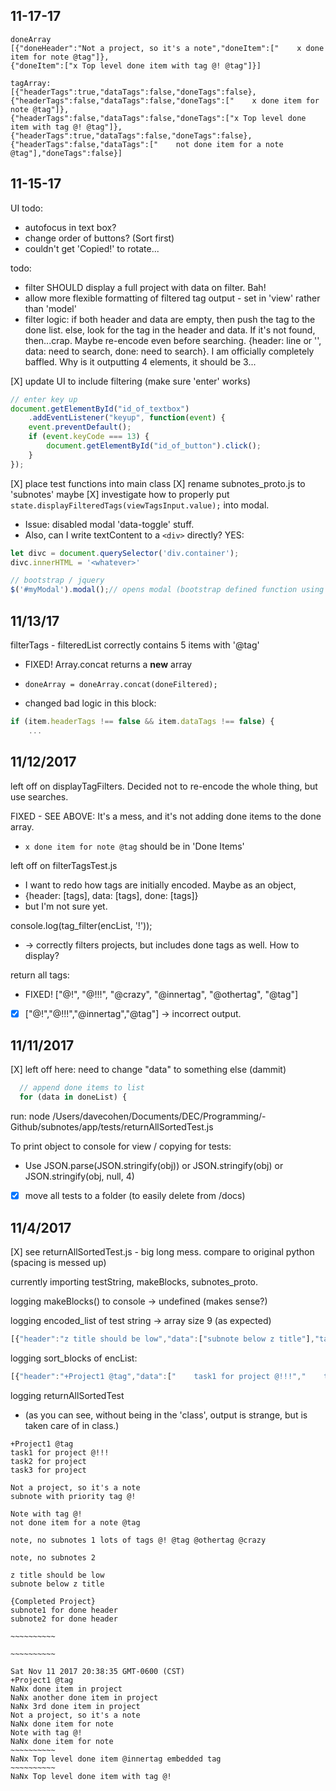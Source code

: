   <style>
  </style>

## 11-17-17
```
doneArray 
[{"doneHeader":"Not a project, so it's a note","doneItem":["    x done item for note @tag"]},
{"doneItem":["x Top level done item with tag @! @tag"]}]

tagArray:  
[{"headerTags":true,"dataTags":false,"doneTags":false},
{"headerTags":false,"dataTags":false,"doneTags":["    x done item for note @tag"]},
{"headerTags":false,"dataTags":false,"doneTags":["x Top level done item with tag @! @tag"]},
{"headerTags":true,"dataTags":false,"doneTags":false},
{"headerTags":false,"dataTags":["    not done item for a note @tag"],"doneTags":false}]
```

## 11-15-17

UI todo:
- autofocus in text box?
- change order of buttons? (Sort first)
- couldn't get 'Copied!' to rotate...

todo:
- filter SHOULD display a full project with data on filter. Bah!
- allow more flexible formatting of filtered tag output - set in 'view' rather than 'model'
- filter logic: if both header and data are empty, then push the tag to the done list. else, look for the tag in the header and data. If it's not found, then...crap. Maybe re-encode even before searching. {header: line or '', data: need to search, done: need to search}. I am officially completely baffled. Why is it outputting 4 elements, it should be 3...

[X] update UI to include filtering (make sure 'enter' works)
```js
// enter key up
document.getElementById("id_of_textbox")
    .addEventListener("keyup", function(event) {
    event.preventDefault();
    if (event.keyCode === 13) {
        document.getElementById("id_of_button").click();
    }
});
```

[X] place test functions into main class
[X] rename subnotes_proto.js to 'subnotes' maybe
[X] investigate how to properly put `state.displayFilteredTags(viewTagsInput.value);` into modal. 
  - Issue: disabled modal 'data-toggle' stuff. 
  - Also, can I write textContent to a `<div>` directly? YES: 
```js
let divc = document.querySelector('div.container');
divc.innerHTML = '<whatever>'

// bootstrap / jquery
$('#myModal').modal();// opens modal (bootstrap defined function using jQuery)
```


## 11/13/17

filterTags - filteredList correctly contains 5 items with '@tag'
- FIXED! Array.concat returns a **new** array
- `doneArray = doneArray.concat(doneFiltered);`

- changed bad logic in this block:
```js
if (item.headerTags !== false && item.dataTags !== false) {
    ...
```

## 11/12/2017

left off on displayTagFilters. Decided not to re-encode the whole thing, but use searches. 

FIXED - SEE ABOVE: It's a mess, and it's not adding done items to the done array.
- `x done item for note @tag` should be in 'Done Items'

left off on filterTagsTest.js 
- I want to redo how tags are initially encoded. Maybe as an object,
- {header: [tags], data: [tags], done: [tags]}
- but I'm not sure yet.

console.log(tag_filter(encList, '!'));
- -> correctly filters projects, but includes done tags as well. How to display?

return all tags:
- FIXED! ["@!", "@!!!", "@crazy", "@innertag", "@othertag", "@tag"]
- [X] ["@!","@!!!","@innertag","@tag"] -> incorrect output.

## 11/11/2017
[X] left off here: need to change "data" to something else (dammit)
```js
  // append done items to list
  for (data in doneList) {
```
run: node /Users/davecohen/Documents/DEC/Programming/-Github/subnotes/app/tests/returnAllSortedTest.js

To print object to console for view / copying for tests:
- Use JSON.parse(JSON.stringify(obj)) or JSON.stringify(obj) or JSON.stringify(obj, null, 4)
- [X] move all tests to a folder (to easily delete from /docs)

## 11/4/2017
[X] see returnAllSortedTest.js - big long mess. compare to original python (spacing is messed up)

currently importing testString, makeBlocks, subnotes_proto.

logging makeBlocks() to console -> undefined (makes sense?)

logging encoded_list of test string -> array size 9 (as expected)
```js
[{"header":"z title should be low","data":["subnote below z title"],"tags":[],"done":[]},{"header":"+Project1 @tag","data":["    task1 for project @!!!","    task2 for project","    task3 for project"],"tags":["@tag","@!!!"],"done":["    x done item in project","    x another done item in project","    x 3rd done item in project"]},{"header":"Not a project, so it's a note","data":["    subnote with priority tag @!"],"tags":["@!"],"done":["    x done item for note"]},{"header":"~~~~~~~~~~","data":[],"tags":["@innertag"],"done":["x Top level done item @innertag embedded tag"]},{"header":"{Completed Project}","data":["subnote1 for done header","subnote2 for done header"],"tags":[],"done":["x Top level done item with subnote"]},{"header":"~~~~~~~~~~","data":[],"tags":["@!"],"done":["x Top level done item with tag @!"]},{"header":"note, no subnotes 1 lots of tags @! @tag @othertag @crazy","data":[],"tags":["@!"],"done":[]},{"header":"note, no subnotes 2","data":[],"tags":[],"done":[]},{"header":"Note with tag @!","data":["    not done item for a note @tag"],"tags":["@!","@tag"],"done":["    x done item for note"]}]
```
logging sort_blocks of encList:
```js
[{"header":"+Project1 @tag","data":["    task1 for project @!!!","    task2 for project","    task3 for project"],"tags":["@tag","@!!!"],"done":["    x done item in project","    x another done item in project","    x 3rd done item in project"]},{"header":"Not a project, so it's a note","data":["    subnote with priority tag @!"],"tags":["@!"],"done":["    x done item for note"]},{"header":"Note with tag @!","data":["    not done item for a note @tag"],"tags":["@!","@tag"],"done":["    x done item for note"]},{"header":"note, no subnotes 1 lots of tags @! @tag @othertag @crazy","data":[],"tags":["@!"],"done":[]},{"header":"note, no subnotes 2","data":[],"tags":[],"done":[]},{"header":"z title should be low","data":["subnote below z title"],"tags":[],"done":[]},{"header":"{Completed Project}","data":["subnote1 for done header","subnote2 for done header"],"tags":[],"done":["x Top level done item with subnote"]},{"header":"~~~~~~~~~~","data":[],"tags":["@innertag"],"done":["x Top level done item @innertag embedded tag"]},{"header":"~~~~~~~~~~","data":[],"tags":["@!"],"done":["x Top level done item with tag @!"]}]
```

logging returnAllSortedTest
- (as you can see, without being in the 'class', output is strange, but is taken care of in class.)
```
+Project1 @tag
task1 for project @!!!
task2 for project
task3 for project

Not a project, so it's a note
subnote with priority tag @!

Note with tag @!
not done item for a note @tag

note, no subnotes 1 lots of tags @! @tag @othertag @crazy

note, no subnotes 2

z title should be low
subnote below z title

{Completed Project}
subnote1 for done header
subnote2 for done header

~~~~~~~~~~

~~~~~~~~~~

Sat Nov 11 2017 20:38:35 GMT-0600 (CST)
+Project1 @tag
NaNx done item in project
NaNx another done item in project
NaNx 3rd done item in project
Not a project, so it's a note
NaNx done item for note
Note with tag @!
NaNx done item for note
~~~~~~~~~~
NaNx Top level done item @innertag embedded tag
~~~~~~~~~~
NaNx Top level done item with tag @!
```